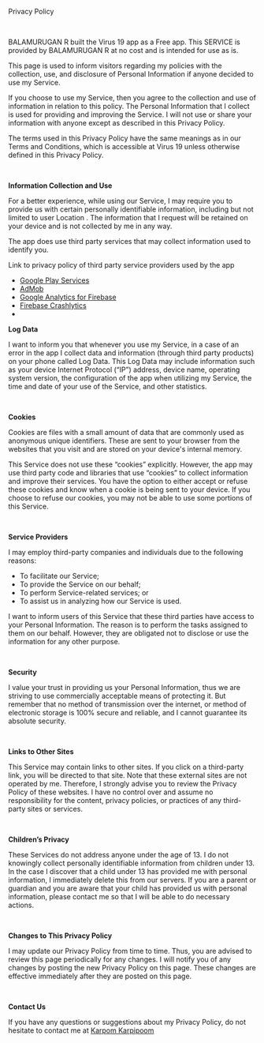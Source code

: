 
<!DOCTYPE html PUBLIC "-//W3C//DTD HTML 4.01//EN" "http://www.w3.org/TR/html4/strict.dtd">
<html>
<head>
  <meta http-equiv="Content-Type" content="text/html; charset=utf-8">
  <meta http-equiv="Content-Style-Type" content="text/css">
  <meta name="Generator" content="Cocoa HTML Writer">
  <meta name="CocoaVersion" content="1894.3">
</head>
<body>
<p class="p1"><span class="s1">Privacy Policy</span></p>
<p class="p2"><span class="s1"></span><br></p>
<p class="p3"><span class="s2">BALAMURUGAN R built the Virus 19 app as a Free app. This SERVICE is provided by BALAMURUGAN R at no cost and is intended for use as is.</span></p>
<p class="p3"><span class="s2">This page is used to inform visitors regarding my policies with the collection, use, and disclosure of Personal Information if anyone decided to use my Service.</span></p>
<p class="p3"><span class="s2">If you choose to use my Service, then you agree to the collection and use of information in relation to this policy. The Personal Information that I collect is used for providing and improving the Service. I will not use or share your information with anyone except as described in this Privacy Policy.</span></p>
<p class="p4"><span class="s1">The terms used in this Privacy Policy have the same meanings as in our Terms and Conditions, which is accessible at Virus 19 unless otherwise defined in this Privacy Policy.</span></p>
<p class="p5"><span class="s1"></span><br></p>
<p class="p3"><span class="s2"><b>Information Collection and Use</b></span></p>
<p class="p3"><span class="s2">For a better experience, while using our Service, I may require you to provide us with certain personally identifiable information, including but not limited to user Location . The information that I request will be retained on your device and is not collected by me in any way.</span></p>
<p class="p3"><span class="s2">The app does use third party services that may collect information used to identify you.</span></p>
<p class="p3"><span class="s2">Link to privacy policy of third party service providers used by the app</span></p>
<ul class="ul1">
  <li class="li6"><span class="s3"><a href="https://www.google.com/policies/privacy/"><span class="s4">Google Play Services</span></a></span></li>
  <li class="li6"><span class="s3"><a href="https://support.google.com/admob/answer/6128543?hl=en"><span class="s4">AdMob</span></a></span></li>
  <li class="li6"><span class="s3"><a href="https://firebase.google.com/policies/analytics"><span class="s4">Google Analytics for Firebase</span></a></span></li>
  <li class="li7"><span class="s5"><a href="https://firebase.google.com/support/privacy/"><span class="s4">Firebase Crashlytics</span></a></span></li>
  <li class="li8"></li>
</ul>
<p class="p3"><span class="s2"><b>Log Data</b></span></p>
<p class="p4"><span class="s1">I want to inform you that whenever you use my Service, in a case of an error in the app I collect data and information (through third party products) on your phone called Log Data. This Log Data may include information such as your device Internet Protocol (“IP”) address, device name, operating system version, the configuration of the app when utilizing my Service, the time and date of your use of the Service, and other statistics.</span></p>
<p class="p5"><span class="s1"></span><br></p>
<p class="p3"><span class="s2"><b>Cookies</b></span></p>
<p class="p3"><span class="s2">Cookies are files with a small amount of data that are commonly used as anonymous unique identifiers. These are sent to your browser from the websites that you visit and are stored on your device's internal memory.</span></p>
<p class="p4"><span class="s1">This Service does not use these “cookies” explicitly. However, the app may use third party code and libraries that use “cookies” to collect information and improve their services. You have the option to either accept or refuse these cookies and know when a cookie is being sent to your device. If you choose to refuse our cookies, you may not be able to use some portions of this Service.</span></p>
<p class="p5"><span class="s1"></span><br></p>
<p class="p3"><span class="s2"><b>Service Providers</b></span></p>
<p class="p3"><span class="s2">I may employ third-party companies and individuals due to the following reasons:</span></p>
<ul class="ul1">
  <li class="li3"><span class="s6"></span><span class="s2">To facilitate our Service;</span></li>
  <li class="li3"><span class="s6"></span><span class="s2">To provide the Service on our behalf;</span></li>
  <li class="li3"><span class="s6"></span><span class="s2">To perform Service-related services; or</span></li>
  <li class="li3"><span class="s6"></span><span class="s2">To assist us in analyzing how our Service is used.</span></li>
</ul>
<p class="p4"><span class="s1">I want to inform users of this Service that these third parties have access to your Personal Information. The reason is to perform the tasks assigned to them on our behalf. However, they are obligated not to disclose or use the information for any other purpose.</span></p>
<p class="p5"><span class="s1"></span><br></p>
<p class="p3"><span class="s2"><b>Security</b></span></p>
<p class="p4"><span class="s1">I value your trust in providing us your Personal Information, thus we are striving to use commercially acceptable means of protecting it. But remember that no method of transmission over the internet, or method of electronic storage is 100% secure and reliable, and I cannot guarantee its absolute security.</span></p>
<p class="p5"><span class="s1"></span><br></p>
<p class="p3"><span class="s2"><b>Links to Other Sites</b></span></p>
<p class="p4"><span class="s1">This Service may contain links to other sites. If you click on a third-party link, you will be directed to that site. Note that these external sites are not operated by me. Therefore, I strongly advise you to review the Privacy Policy of these websites. I have no control over and assume no responsibility for the content, privacy policies, or practices of any third-party sites or services.</span></p>
<p class="p5"><span class="s1"></span><br></p>
<p class="p3"><span class="s2"><b>Children’s Privacy</b></span></p>
<p class="p4"><span class="s1">These Services do not address anyone under the age of 13. I do not knowingly collect personally identifiable information from children under 13. In the case I discover that a child under 13 has provided me with personal information, I immediately delete this from our servers. If you are a parent or guardian and you are aware that your child has provided us with personal information, please contact me so that I will be able to do necessary actions.</span></p>
<p class="p5"><span class="s1"></span><br></p>
<p class="p3"><span class="s2"><b>Changes to This Privacy Policy</b></span></p>
<p class="p4"><span class="s1">I may update our Privacy Policy from time to time. Thus, you are advised to review this page periodically for any changes. I will notify you of any changes by posting the new Privacy Policy on this page. These changes are effective immediately after they are posted on this page.</span></p>
<p class="p5"><span class="s1"></span><br></p>
<p class="p3"><span class="s2"><b>Contact Us</b></span></p>
<p class="p3"><span class="s2">If you have any questions or suggestions about my Privacy Policy, do not hesitate to contact me at <a href="mailto:karpomkarpipoom@gmail.com"> Karpom Karpipoom </a></span></p>
</body>
</html>
